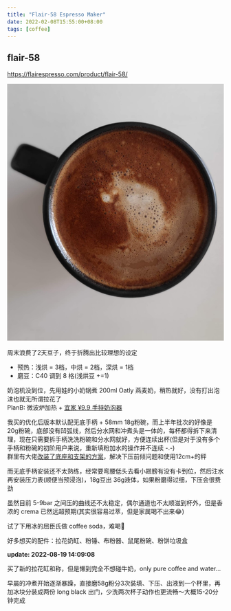 ```yaml
---
title: "Flair-58 Espresso Maker"
date: 2022-02-08T15:55:00+08:00
tags: [coffee]
---
```


## flair-58

<https://flairespresso.com/product/flair-58/>

![](/flair-coffee.jpg)

周末浪费了2天豆子，终于折腾出比较理想的设定

- 预热：浅烘 = 3档，中烘 = 2档，深烘 = 1档
- 磨豆：C40 调到 8 格(浅烘豆 +=1)

奶泡机没到位，先用娃的小奶锅煮 200ml Oatly 燕麦奶，稍热就好，没有打出泡沫也就无所谓拉花了  
PlanB: 微波炉加热 + [宜家 ¥9.9 手持奶泡器](https://www.ikea.cn/cn/zh/p/produkt-pu-luo-da-da-mo-qi-hei-se-70301165/)

我买的优化后版本默认配无底手柄 + 58mm 18g粉碗，而上半年批次的好像是 20g粉碗，底部没有凹弧线，然后分水网和冲煮头是一体的，每杯都得拆下来清理，现在只需要拆手柄洗洗粉碗和分水网就好，方便连续出杯(但是对于没有多个手柄和粉碗的初阶用户来说，重新填粉加水的操作并不连续 -.-)  
群里有大佬[改装了底座和支架的方案](https://docs.google.com/document/d/1szvhjTE2F7lzhr38phggVUO50fkbddq0/edit?usp=sharing&ouid=115932911354635105266&rtpof=true&sd=true)，解决下压前倾问题和使用12cm+的秤

而无底手柄安装还不太熟练，经常要弯腰低头去看小翅膀有没有卡到位，然后注水再安装压力表(顺便当预浸泡)，18g豆出 36g液体，如果粉磨得过细，下压会很费劲

虽然目前 5-9bar 之间压的曲线还不太稳定，偶尔通道也不太顺滋到杯外，但是香浓的 crema 已然远超预期(其实很容易过萃，但是家属喝不出来😂)

试了下用冰的屈臣氏做 coffee soda，难喝🤢

好多想买的配件：拉花奶缸、粉锤、布粉器、鼠尾粉碗、粉饼垃圾盒


**update: 2022-08-19 14:09:08**

买了新的拉花缸和称，但是懒到完全不想碰牛奶，only pure coffee and water...

早晨的冲煮开始逐渐暴躁，直接磨58g粉分3次装填、下压、出液到一个杯里，再加冰块分装成两份 long black 出门，少洗两次杯子动作也更流畅～大概15-20分钟完成

